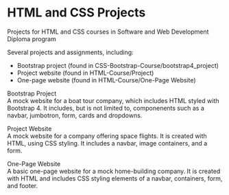 # HTML and CSS Projects
 Projects for HTML and CSS courses in Software and Web Development Diploma program
 
 Several projects and assignments, including:
 - Bootstrap project (found in CSS-Bootstrap-Course/bootstrap4_project)
 - Project website (found in HTML-Course/Project)
 - One-page website (found in HTML-Course/One-Page Website)

 Bootstrap Project<br>
 A mock website for a boat tour company, which includes HTML styled with Bootstrap 4. It includes, but is not limited to, componenents such as a navbar, jumbotron, form, cards and dropdowns. 

 Project Website<br>
 A mock website for a company offering space flights. It is created with HTML, using CSS styling. It includes a navbar, image containers, and a form. 

 One-Page Website<br>
 A basic one-page website for a mock home-building company. It is created with HTML and includes CSS styling elements of a navbar, containers, form, and footer.
